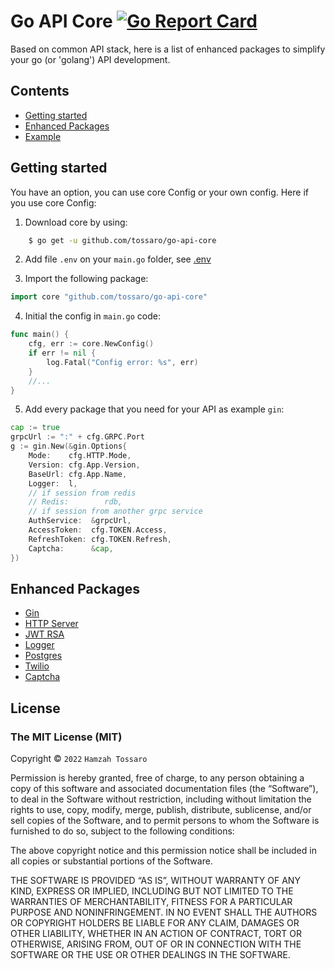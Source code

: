# Go API Core [![Go Report Card](https://goreportcard.com/badge/github.com/tossaro/go-api-core)](https://goreportcard.com/report/github.com/tossaro/go-api-core)

Based on common API stack, here is a list of enhanced packages to simplify your go (or 'golang') API development.

## Contents
 - [Getting started](#getting-started)
 - [Enhanced Packages](#enhanced-packages)
 - [Example](https://github.com/tossaro/go-api-core/tree/main/example)

## Getting started

You have an option, you can use core Config or your own config.
Here if you use core Config:

1. Download core by using:
```sh
    $ go get -u github.com/tossaro/go-api-core
```

2. Add file `.env` on your `main.go` folder, see [.env](https://github.com/tossaro/go-api-core/blob/main/example/.env)

3. Import the following package:
```go
import core "github.com/tossaro/go-api-core"
```

4. Initial the config in `main.go` code:
```go
func main() {
    cfg, err := core.NewConfig()
    if err != nil {
        log.Fatal("Config error: %s", err)
    }
    //...
}
```

5. Add every package that you need for your API as example `gin`:
```go
cap := true
grpcUrl := ":" + cfg.GRPC.Port
g := gin.New(&gin.Options{
    Mode:    cfg.HTTP.Mode,
    Version: cfg.App.Version,
    BaseUrl: cfg.App.Name,
    Logger:  l,
    // if session from redis
    // Redis:        rdb,
    // if session from another grpc service
    AuthService:  &grpcUrl,
    AccessToken:  cfg.TOKEN.Access,
    RefreshToken: cfg.TOKEN.Refresh,
    Captcha:      &cap,
})
```

## Enhanced Packages
- [Gin](https://github.com/tossaro/go-api-core/blob/main/gin/gin.go)
- [HTTP Server](https://github.com/tossaro/go-api-core/blob/main/httpserver/server.go)
- [JWT RSA](https://github.com/tossaro/go-api-core/blob/main/jwt/jwt.go)
- [Logger](https://github.com/tossaro/go-api-core/blob/main/logger/logger.go)
- [Postgres](https://github.com/tossaro/go-api-core/blob/main/postgres/postgres.go)
- [Twilio](https://github.com/tossaro/go-api-core/blob/main/twilio/twilio.go)
- [Captcha](https://github.com/tossaro/go-api-core/blob/main/captcha/http.go)

## License

### The MIT License (MIT)

Copyright © `2022` `Hamzah Tossaro`

Permission is hereby granted, free of charge, to any person
obtaining a copy of this software and associated documentation
files (the “Software”), to deal in the Software without
restriction, including without limitation the rights to use,
copy, modify, merge, publish, distribute, sublicense, and/or sell
copies of the Software, and to permit persons to whom the
Software is furnished to do so, subject to the following
conditions:

The above copyright notice and this permission notice shall be
included in all copies or substantial portions of the Software.

THE SOFTWARE IS PROVIDED “AS IS”, WITHOUT WARRANTY OF ANY KIND,
EXPRESS OR IMPLIED, INCLUDING BUT NOT LIMITED TO THE WARRANTIES
OF MERCHANTABILITY, FITNESS FOR A PARTICULAR PURPOSE AND
NONINFRINGEMENT. IN NO EVENT SHALL THE AUTHORS OR COPYRIGHT
HOLDERS BE LIABLE FOR ANY CLAIM, DAMAGES OR OTHER LIABILITY,
WHETHER IN AN ACTION OF CONTRACT, TORT OR OTHERWISE, ARISING
FROM, OUT OF OR IN CONNECTION WITH THE SOFTWARE OR THE USE OR
OTHER DEALINGS IN THE SOFTWARE.